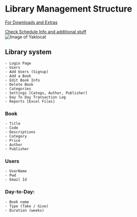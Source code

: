 # Library Management Structure

[For Downloads and Extras](https://github.com/Midnight1938/Library-Management/blob/master/DownloadLinks.md)

[Check Schedule Info and additional stuff](https://github.com/Midnight1938/Library-Management/blob/master/Misc_Instructions.md)
</br>
![Image of Yaktocat](https://octodex.github.com/images/yaktocat.png)
</br>

## Library system

    - Login Page
    - Users
    - Add Users (Signup)
    - Add a Book
    - Edit Book Info
    - Delete Book 
    - Categories
    - Settings [Categs, Author, Publisher]
    - Day To Day Transaction Log
    - Reports [Excel Files]

### Book

    - Title
    - Code
    - Descriptions
    - Category
    - Price
    - Author
    - Publisher

### Users

    - UserName
    - Pwd
    - Email Id

### Day-to-Day:

    - Book name
    - Type (Take / Give)
    - Duration (weeks)